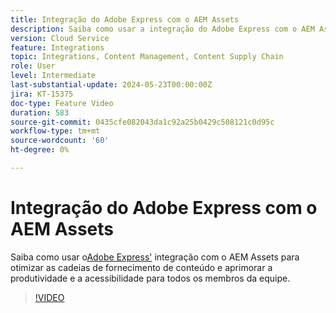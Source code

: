 ```yaml
---
title: Integração do Adobe Express com o AEM Assets
description: Saiba como usar a integração do Adobe Express com o AEM Assets para otimizar as cadeias de fornecimento de conteúdo, melhorando a produtividade e a acessibilidade de todos os membros da equipe.
version: Cloud Service
feature: Integrations
topic: Integrations, Content Management, Content Supply Chain
role: User
level: Intermediate
last-substantial-update: 2024-05-23T00:00:00Z
jira: KT-15375
doc-type: Feature Video
duration: 583
source-git-commit: 0435cfe082043da1c92a25b0429c508121c0d95c
workflow-type: tm+mt
source-wordcount: '60'
ht-degree: 0%

---
```


# Integração do Adobe Express com o AEM Assets

Saiba como usar o[Adobe Express&#39;](https://www.adobe.com/express/) integração com o AEM Assets para otimizar as cadeias de fornecimento de conteúdo e aprimorar a produtividade e a acessibilidade para todos os membros da equipe.

>[!VIDEO](https://video.tv.adobe.com/v/3425193/?learn=on)
